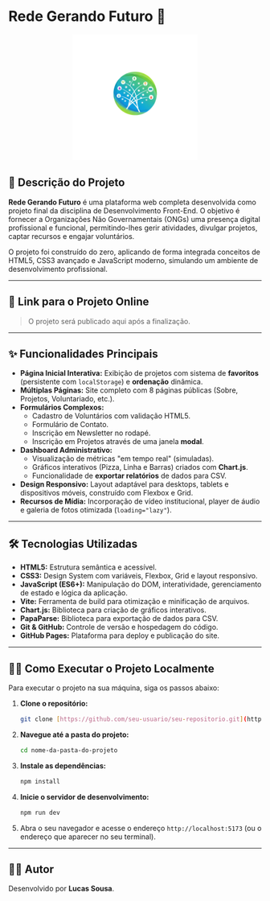 #  Rede Gerando Futuro 🌳

<p align="center">
  <img src="public/assets/images/logo.png" alt="Logo da Rede Gerando Futuro" width="250">
</p>


## 📝 Descrição do Projeto

**Rede Gerando Futuro** é uma plataforma web completa desenvolvida como projeto final da disciplina de Desenvolvimento Front-End. O objetivo é fornecer a Organizações Não Governamentais (ONGs) uma presença digital profissional e funcional, permitindo-lhes gerir atividades, divulgar projetos, captar recursos e engajar voluntários.

O projeto foi construído do zero, aplicando de forma integrada conceitos de HTML5, CSS3 avançado e JavaScript moderno, simulando um ambiente de desenvolvimento profissional.

---

## 🚀 Link para o Projeto Online

> O projeto será publicado aqui após a finalização.

---

## ✨ Funcionalidades Principais

* **Página Inicial Interativa:** Exibição de projetos com sistema de **favoritos** (persistente com `localStorage`) e **ordenação** dinâmica.
* **Múltiplas Páginas:** Site completo com 8 páginas públicas (Sobre, Projetos, Voluntariado, etc.).
* **Formulários Complexos:**
    * Cadastro de Voluntários com validação HTML5.
    * Formulário de Contato.
    * Inscrição em Newsletter no rodapé.
    * Inscrição em Projetos através de uma janela **modal**.
* **Dashboard Administrativo:**
    * Visualização de métricas "em tempo real" (simuladas).
    * Gráficos interativos (Pizza, Linha e Barras) criados com **Chart.js**.
    * Funcionalidade de **exportar relatórios** de dados para CSV.
* **Design Responsivo:** Layout adaptável para desktops, tablets e dispositivos móveis, construído com Flexbox e Grid.
* **Recursos de Mídia:** Incorporação de vídeo institucional, player de áudio e galeria de fotos otimizada (`loading="lazy"`).

---

## 🛠️ Tecnologias Utilizadas

* **HTML5:** Estrutura semântica e acessível.
* **CSS3:** Design System com variáveis, Flexbox, Grid e layout responsivo.
* **JavaScript (ES6+):** Manipulação do DOM, interatividade, gerenciamento de estado e lógica da aplicação.
* **Vite:** Ferramenta de build para otimização e minificação de arquivos.
* **Chart.js:** Biblioteca para criação de gráficos interativos.
* **PapaParse:** Biblioteca para exportação de dados para CSV.
* **Git & GitHub:** Controle de versão e hospedagem do código.
* **GitHub Pages:** Plataforma para deploy e publicação do site.

---

## 🏃‍♀️ Como Executar o Projeto Localmente

Para executar o projeto na sua máquina, siga os passos abaixo:

1.  **Clone o repositório:**
    ```bash
    git clone [https://github.com/seu-usuario/seu-repositorio.git](https://github.com/seu-usuario/seu-repositorio.git)
    ```

2.  **Navegue até a pasta do projeto:**
    ```bash
    cd nome-da-pasta-do-projeto
    ```

3.  **Instale as dependências:**
    ```bash
    npm install
    ```

4.  **Inicie o servidor de desenvolvimento:**
    ```bash
    npm run dev
    ```

5.  Abra o seu navegador e acesse o endereço `http://localhost:5173` (ou o endereço que aparecer no seu terminal).

---

## 👨‍💻 Autor

Desenvolvido por **Lucas Sousa**.
